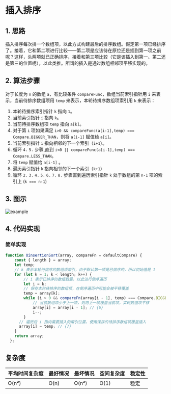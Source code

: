 # 插入排序

## 1. 思路

插入排序每次排一个数组项，以此方式构建最后的排序数组。假定第一项已经排序了。接着，它和第二项进行比较——第二项是应该待在原位还是插到第一项之前呢？这样，头两项就已正确排序，接着和第三项比较（它是该插入到第一、第二还是第三的位置呢），以此类推。所谓的插入是通过数组相邻项平移实现的。

## 2. 算法步骤

对于长度为 `n` 的数组 `a`，有比较条件 `compareFunc`，数组当前索引指针用 `i` 来表示，当前待排序数组项用 `temp` 来表示，本轮待排序数组项索引用 `k` 来表示：

1. 本轮待排序索引指针 `k` 指向 `1`。
2. 当前索引指针 `i`  指向 `k`。
3. 当前待排序数组项 `temp` 指向 `a[k]`。
4. 对于第 `i` 项如果满足 `i>0 && compareFunc(a[i-1],temp) === Compare.BIGGER_THAN`，则将 `a[i-1]` 赋值给 `a[i]`。
5. 当前索引指针 `i` 指向相邻的下一个索引（`i+1`）。
6. 循环 `4.` `5.` 步骤,直到 `i<0 || compareFunc(a[i-1],temp) === Compare.LESS_THAN`。
7. 将 `temp` 赋值给 `a[i-1]` 。
8. 遍历索引指针 `k` 指向相邻的下一个索引（`k+1`）
9. 循环 `2.` `3.` `4.` `5.` `6.` `7.` `8.` 步骤直到遍历索引指针 `k` 处于数组的第 `n-1` 项的索引上 (`k === n-1`)

## 3. 图示

![example](http://www.ituring.com.cn/figures/2019/JavaScriptLDSA/16.d13z.004.png)

## 4. 代码实现

### 简单实现

```javascript
function OinsertionSort(array, compareFn = defaultCompare) {
    const { length } = array;
    let temp;
    // k 表示本轮待排序的数组项索引，由于默认第一项是已排序的，所以初始值是 1
    for (let k = 1; k < length; k++) {
        // i 表示已排序的数组数量，以此进行倒序遍历
        let i = k;
        // 保存本轮待排序的数组项，在倒序遍历中可能会被平移覆盖
        temp = array[k];
        while (i > 0 && compareFn(array[i - 1], temp) === Compare.BIGGER_THAN) {
            // 当前数组项小于上一项，则用上一项覆盖当前项，实现数值项平移
            array[i] = array[i - 1]; // {6}
            i--;
        }
      // 遍历后 i 指向需要插入的索引位置，使用保存的待排序数组项覆盖插入
      array[i] = temp; // {7}
    }
    return array;
  };
```

## 复杂度

| 平均时间复杂度 | 最好情况 | 最坏情况 | 空间复杂度 | 稳定性 |
| -------------- | -------- | -------- | ---------- | ------ |
| O(n²)          | O(n)     | O(n²)    | O(1)       | 稳定   |
